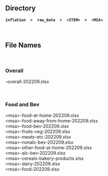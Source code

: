 ## Directory

**`inflation  >  raw_data  >  <ITEM>  >  <MSA>`**

<br>

## File Names

<br>

### Overall

<msa>-overall-202209.xlsx
  
<br>

### Food and Bev

\<msa>-food-at-home-202209.xlsx  
\<msa>-food-away-from-home-202209.xlsx  
\<msa>-food-bev-202209.xlsx  
\<msa>-fruits-veg-202209.xlsx  
\<msa>-meats-etc-202209.xlsx  
\<msa>-nonalc-bev-202209.xlsx  
\<msa>-other-food-at-home-202209.xlsx  
\<msa>-alc-bev-202209.xlsx  
\<msa>-cereals-bakery-products.xlsx  
\<msa>-dairy-202209.xlsx  
\<msa>-food-202209.xlsx  
